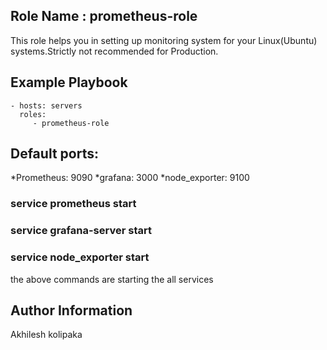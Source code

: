 Role Name : prometheus-role
---------

This role helps you in setting up monitoring system for your Linux(Ubuntu) systems.Strictly not recommended for Production.

Example Playbook
----------------

    - hosts: servers
      roles:
         - prometheus-role

Default ports:
--------------
*Prometheus: 9090
*grafana: 3000
*node_exporter: 9100

### service prometheus start
###  service grafana-server start
### service node_exporter start

the above commands are starting the all services 


Author Information
------------------

Akhilesh kolipaka
